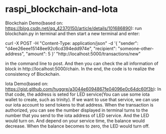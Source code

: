 # raspi_blockchain-and-Iota

Blockchain Demo(based on: https://blog.csdn.net/qq_42370150/article/details/101686890): run blockchain.py in terminal and then start a new terminal and enter: 

curl -X POST -H "Content-Type: application/json" -d '{
 "sender": "d4ee26eee15148ee92c6cd394edd974e",
 "recipient": "someone-other-address",
 "amount": 5
}' "http://localhost:5000/transactions/new"       

in the command line to post.
And then you can check the all information of block in http://localhost:5000/chain.
In the end, the code is to realize the consistency of Blockchain.

Iota Demo(based on: https://gist.github.com/huggre/a3044e6094867fe04096e0c64dc60f3b): In that code, the address is seted for LED service(You can use some iota wallet to create, such as trinity). 
If we want to use that service, we can use our iota account to send tokens to that address. When the transaction is authorized,
you can see the number displayed in terminal turns to the number that you send to the iota address of LED service. And the LED
would turn on. And depend on your service time, the balance would decrease. When the balance becomes to zero, the LED would 
turn off. 
